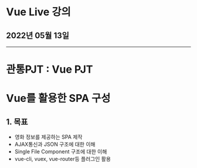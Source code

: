 # Vue Live 강의

## 2022년 05월 13일

---

# 관통PJT : Vue PJT

# Vue를 활용한 SPA 구성

## 1. 목표

+ 영화 정보를 제공하는 SPA 제작
+  AJAX통신과 JSON 구조에 대한 이해
+ Single File Component 구조에 대한 이해
+ vue-cli, vuex, vue-router등 플러그인 활용
